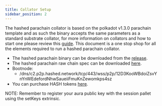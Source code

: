 ```yaml
---
title: Collator Setup
sidebar_position: 2
---
```

The hashed parachain collator is based on the polkadot v1.3.0 parachain template and as such the binary accepts the same parameters as a standard substrate collator, for more information on collators and how to start one please review this [guide](https://docs.substrate.io/reference/how-to-guides/parachains/connect-to-a-relay-chain/#start-the-collators). This document is a one stop shop for all the elements required to run a hashed parachain collator.

+ The hashed parachain binary can be downloaded from the [release](https://github.com/hashed-io/hashed-substrate-parachain/releases/tag/hashed_node_v6).
+ The hashed parachain raw chain spec can be downloaded [here](https://raw.githubusercontent.com/hashed-io/hashed-substrate-parachain/hashed-node-v3/resources/hashed-collator-raw-spec.json).
+ Bootnode:
  + /dns/c2.p2p.hashed.network/tcp/443/wss/p2p/12D3KooWBdoiZsvYnYnWEdefordNhwSaueiiFmuKnZewomkps4sz
+ You can purchase HASH tokens [here](https://enter.hashed.club/).

NOTE: Remember to register your aura public key with the session pallet using the setKeys extrinsic.
